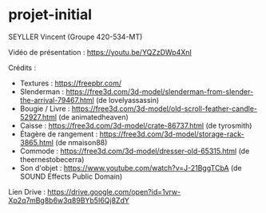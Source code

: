 # projet-initial

SEYLLER Vincent (Groupe 420-534-MT)

Vidéo de présentation : https://youtu.be/YQZzDWp4XnI

Crédits :
  - Textures : https://freepbr.com/
  - Slenderman : https://free3d.com/3d-model/slenderman-from-slender-the-arrival-79467.html (de lovelyassassin)
  - Bougie / Livre : https://free3d.com/3d-model/old-scroll-feather-candle-52927.html (de animatedheaven)
  - Caisse : https://free3d.com/3d-model/crate-86737.html (de tyrosmith)
  - Étagère de rangement : https://free3d.com/3d-model/storage-rack-3865.html (de nmaison88)
  - Commode : https://free3d.com/3d-model/dresser-old-65315.html (de theernestobecerra)
  - Son d'objet : https://www.youtube.com/watch?v=J-21BggTCbA (de SOUND Effects Public Domain)

Lien Drive : https://drive.google.com/open?id=1vrw-Xp2q7mBg8b6w3q89BYb5I6Qj8ZdY
